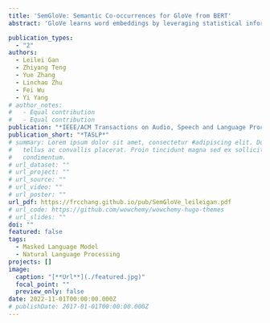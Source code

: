```yaml
---
title: 'SemGloVe: Semantic Co-occurrences for GloVe from BERT'
abstract: 'GloVe learns word embeddings by leveraging statistical information from word co-occurrence matrices. However, word pairs in the matrices are extracted from a predefined local context window, which might lead to limited word pairs and potentially semantic irrelevant word pairs. In this paper, we propose SemGloVe, which distillssemantic co-occurrencesfrom BERT into static GloVe word embeddings. Particularly, we propose two models to extract co-occurrence statistics based on either the masked language model or the multi-head attention weights of BERT. Our methods can extract word pairs limited by the local window assumption, and can define the co-occurrence weights by directly considering the semantic distance between word pairs. Experiments on several word similarity datasets and external tasks show that SemGloVe can outperform GloVe.'

publication_types:
  - "2"
authors:
  - Leilei Gan
  - Zhiyang Teng
  - Yue Zhang
  - Linchao Zhu
  - Fei Wu
  - Yi Yang
# author_notes:
#   - Equal contribution
#   - Equal contribution
publication: "*IEEE/ACM Transactions on Audio, Speech and Language Processing*"
publication_short: "*TASLP*"
# summary: Lorem ipsum dolor sit amet, consectetur #adipiscing elit. Duis posuere
#   tellus ac convallis placerat. Proin tincidunt magna sed ex sollicitudin
#   condimentum.
# url_dataset: ""
# url_project: ""
# url_source: ""
# url_video: ""
# url_poster: ""
url_pdf: https://frcchang.github.io/pub/SemGloVe_leileigan.pdf
# url_code: https://github.com/wowchemy/wowchemy-hugo-themes
# url_slides: ""
doi: ""
featured: false
tags:
  - Masked Language Model
  - Natural Language Processing
projects: []
image:
  caption: "[**Url**](./featured.jpg)"
  focal_point: ""
  preview_only: false
date: 2022-11-01T00:00:00.000Z
# publishDate: 2017-01-01T00:00:00.000Z
---
```

